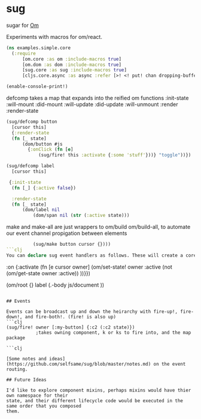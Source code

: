 sug
===

sugar for [Om](https://www.github.com/swannodette/om/)

Experiments with macros for om/react.

```clj
(ns examples.simple.core
  (:require
      [om.core :as om :include-macros true]
      [om.dom :as dom :include-macros true]
      [sug.core :as sug :include-macros true]
      [cljs.core.async :as async :refer [>! <! put! chan dropping-buffer]]))

(enable-console-print!)
```
defcomp takes a map that expands into the reified om functions
:init-state :will-mount :did-mount :will-update :did-update :will-unmount :render :render-state

```clj
(sug/defcomp button
  [cursor this]
  {:render-state
  (fn [_ state]
      (dom/button #js
        {:onClick (fn [e]
            (sug/fire! this :activate {:some 'stuff'}))} "toggle"))})

(sug/defcomp label
  [cursor this]

 {:init-state
  (fn [_] {:active false})

  :render-state
  (fn [_ state]
      (dom/label nil
          (dom/span nil (str (:active state)))
 ```
 make and make-all are just wrappers to om/build om/build-all, to automate our event channel propigation
 between elements
```clj
          (sug/make button cursor {})))
```clj
You can declare sug event handlers as follows. These will create a core.async chan, which are chained down the component heirarchy. If this component is provided a chan with matching key it will use that instead
```
  :on {:activate
       (fn [e cursor owner]
        (om/set-state! owner :active (not (om/get-state owner :active)) ))}})

(om/root {} label (.-body js/document ))
```

## Events

Events can be broadcast up and down the heirarchy with fire-up!, fire-down!, and fire-both!. (fire! is also up)
```clj
(sug/fire! owner [:my-button] {:c2 (:c2 state)})
           ;takes owning component, k or ks to fire into, and the map package

```clj

[Some notes and ideas](https://github.com/selfsame/sug/blob/master/notes.md) on the event routing.

## Future Ideas

I'd like to explore component mixins, perhaps mixins would have thier own namespace for their
state, and their different lifecycle code would be executed in the same order that you composed
them.
